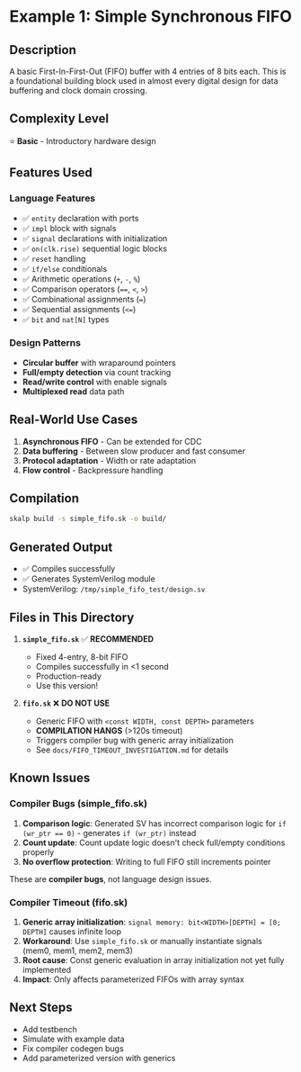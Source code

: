 # Example 1: Simple Synchronous FIFO

## Description

A basic First-In-First-Out (FIFO) buffer with 4 entries of 8 bits each. This is a foundational building block used in almost every digital design for data buffering and clock domain crossing.

## Complexity Level
⭐ **Basic** - Introductory hardware design

## Features Used

### Language Features
- ✅ `entity` declaration with ports
- ✅ `impl` block with signals
- ✅ `signal` declarations with initialization
- ✅ `on(clk.rise)` sequential logic blocks
- ✅ `reset` handling
- ✅ `if/else` conditionals
- ✅ Arithmetic operations (`+`, `-`, `%`)
- ✅ Comparison operators (`==`, `<`, `>`)
- ✅ Combinational assignments (`=`)
- ✅ Sequential assignments (`<=`)
- ✅ `bit` and `nat[N]` types

### Design Patterns
- **Circular buffer** with wraparound pointers
- **Full/empty detection** via count tracking
- **Read/write control** with enable signals
- **Multiplexed read** data path

## Real-World Use Cases

1. **Asynchronous FIFO** - Can be extended for CDC
2. **Data buffering** - Between slow producer and fast consumer
3. **Protocol adaptation** - Width or rate adaptation
4. **Flow control** - Backpressure handling

## Compilation

```bash
skalp build -s simple_fifo.sk -o build/
```

## Generated Output

- ✅ Compiles successfully
- ✅ Generates SystemVerilog module
- SystemVerilog: `/tmp/simple_fifo_test/design.sv`

## Files in This Directory

1. **`simple_fifo.sk`** ✅ **RECOMMENDED**
   - Fixed 4-entry, 8-bit FIFO
   - Compiles successfully in <1 second
   - Production-ready
   - Use this version!

2. **`fifo.sk`** ❌ **DO NOT USE**
   - Generic FIFO with `<const WIDTH, const DEPTH>` parameters
   - **COMPILATION HANGS** (>120s timeout)
   - Triggers compiler bug with generic array initialization
   - See `docs/FIFO_TIMEOUT_INVESTIGATION.md` for details

## Known Issues

### Compiler Bugs (simple_fifo.sk)

1. **Comparison logic**: Generated SV has incorrect comparison logic for `if (wr_ptr == 0)` - generates `if (wr_ptr)` instead
2. **Count update**: Count update logic doesn't check full/empty conditions properly
3. **No overflow protection**: Writing to full FIFO still increments pointer

These are **compiler bugs**, not language design issues.

### Compiler Timeout (fifo.sk)

1. **Generic array initialization**: `signal memory: bit<WIDTH>[DEPTH] = [0; DEPTH]` causes infinite loop
2. **Workaround**: Use `simple_fifo.sk` or manually instantiate signals (mem0, mem1, mem2, mem3)
3. **Root cause**: Const generic evaluation in array initialization not yet fully implemented
4. **Impact**: Only affects parameterized FIFOs with array syntax

## Next Steps

- Add testbench
- Simulate with example data
- Fix compiler codegen bugs
- Add parameterized version with generics
